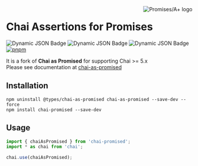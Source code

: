 <a href="http://promisesaplus.com/">
    <img src="https://promises-aplus.github.io/promises-spec/assets/logo-small.png"
         align="right" valign="top" alt="Promises/A+ logo" />
</a>

# Chai Assertions for Promises

![Dynamic JSON Badge](https://img.shields.io/badge/dynamic/json?url=https%3A%2F%2Fraw.githubusercontent.com%2Framanarupa%2Fchai-promised%2Fmaster%2Fpackage.json&query=%24.dependencies.chai&label=chai)
![Dynamic JSON Badge](https://img.shields.io/badge/dynamic/json?url=https%3A%2F%2Fraw.githubusercontent.com%2Framanarupa%2Fchai-promised%2Fmaster%2Fpackage.json&query=%24.devDependencies.typescript&label=typescript)
![Dynamic JSON Badge](https://img.shields.io/badge/dynamic/json?url=https%3A%2F%2Fraw.githubusercontent.com%2Framanarupa%2Fchai-promised%2Fmaster%2Fpackage.json&query=%24.devDependencies.rollup&label=rollup)
[![pnpm](https://img.shields.io/npm/v/pnpm?label=pnpm)](https://www.npmjs.com/package/pnpm)

It is a fork of **Chai as Promised** for supporting Chai >= 5.x  
Please see documentation at [chai-as-promised](https://www.chaijs.com/plugins/chai-as-promised/)  

## Installation

`npm uninstall @types/chai-as-promised chai-as-promised --save-dev --force`  
`npm install chai-promised --save-dev`  

## Usage

``` javascript
import { chaiAsPromised } from 'chai-promised';
import * as chai from 'chai';

chai.use(chaiAsPromised);
```
